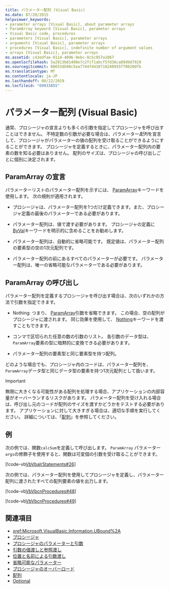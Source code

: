 ```yaml
---
title: パラメーター配列 (Visual Basic)
ms.date: 07/20/2015
helpviewer_keywords:
- parameter arrays [Visual Basic], about parameter arrays
- ParamArray keyword [Visual Basic], parameter arrays
- Visual Basic code, procedures
- parameters [Visual Basic], parameter arrays
- arguments [Visual Basic], parameter arrays
- procedures [Visual Basic], indefinite number of argument values
- arrays [Visual Basic], parameter arrays
ms.assetid: c43edfae-9114-4096-9ebc-8c5c957a1067
ms.openlocfilehash: 5a2813b81490e7c2fcf1abcf5fd36ca89d9d7929
ms.sourcegitcommit: 68653db98c5ea7744fd438710248935f70020dfb
ms.translationtype: MT
ms.contentlocale: ja-JP
ms.lasthandoff: 08/22/2019
ms.locfileid: "69933855"
---
```

# <a name="parameter-arrays-visual-basic"></a>パラメーター配列 (Visual Basic)
通常、プロシージャの宣言よりも多くの引数を指定してプロシージャを呼び出すことはできません。 不特定数の引数が必要な場合は、パラメーター*配列*を宣言して、プロシージャがパラメーターの値の配列を受け取ることができるようにすることができます。 プロシージャを定義するときに、パラメーター配列内の要素の数を知る必要はありません。 配列のサイズは、プロシージャの呼び出しごとに個別に決定されます。  
  
## <a name="declaring-a-paramarray"></a>ParamArray の宣言  
 パラメーターリストのパラメーター配列を示すには、 [ParamArray](../../../../visual-basic/language-reference/modifiers/paramarray.md)キーワードを使用します。 次の規則が適用されます。  
  
- プロシージャは、パラメーター配列を1つだけ定義できます。また、プロシージャ定義の最後のパラメーターである必要があります。  
  
- パラメーター配列は、値で渡す必要があります。 プロシージャの定義に[ByVal](../../../../visual-basic/language-reference/modifiers/byval.md)キーワードを明示的に含めることをお勧めします。  
  
- パラメーター配列は、自動的に省略可能です。 既定値は、パラメーター配列の要素型の空の1次元配列です。  
  
- パラメーター配列の前にあるすべてのパラメーターが必要です。 パラメーター配列は、唯一の省略可能なパラメーターである必要があります。  
  
## <a name="calling-a-paramarray"></a>ParamArray の呼び出し  
 パラメーター配列を定義するプロシージャを呼び出す場合は、次のいずれかの方法で引数を指定できます。  
  
- Nothing: つまり、 [ParamArray](../../../../visual-basic/language-reference/modifiers/paramarray.md)引数を省略できます。 この場合、空の配列がプロシージャに渡されます。 同じ効果を使用して、 [Nothing](../../../../visual-basic/language-reference/nothing.md)キーワードを渡すこともできます。  
  
- コンマで区切られた任意の数の引数のリスト。 各引数のデータ型は、 `ParamArray`要素の型に暗黙的に変換できる必要があります。  
  
- パラメーター配列の要素型と同じ要素型を持つ配列。  
  
 どのような場合でも、プロシージャ内のコードは、パラメーター配列を、 `ParamArray`データ型と同じデータ型の要素を持つ1次元配列として扱います。  
  
> [!IMPORTANT]
> 無限に大きくなる可能性がある配列を処理する場合、アプリケーションの内部容量がオーバーランするリスクがあります。 パラメーター配列を受け入れる場合は、呼び出し元のコードが配列のサイズを渡すかどうかをテストする必要があります。 アプリケーションに対して大きすぎる場合は、適切な手順を実行してください。 詳細については、「[配列](../../../../visual-basic/programming-guide/language-features/arrays/index.md)」を参照してください。  
  
## <a name="example"></a>例  
 次の例では、関数`calcSum`を定義して呼び出します。 `ParamArray` パラメーター`args`の修飾子を使用すると、関数は可変個の引数を受け取ることができます。  
  
 [!code-vb[VbVbalrStatements#26](~/samples/snippets/visualbasic/VS_Snippets_VBCSharp/VbVbalrStatements/VB/Class1.vb#26)]  
  
 次の例では、パラメーター配列を使用してプロシージャを定義し、パラメーター配列に渡されたすべての配列要素の値を出力します。  
  
 [!code-vb[VbVbcnProcedures#48](~/samples/snippets/visualbasic/VS_Snippets_VBCSharp/VbVbcnProcedures/VB/Class1.vb#48)]  
  
 [!code-vb[VbVbcnProcedures#49](~/samples/snippets/visualbasic/VS_Snippets_VBCSharp/VbVbcnProcedures/VB/Class1.vb#49)]  
  
## <a name="see-also"></a>関連項目

- <xref:Microsoft.VisualBasic.Information.UBound%2A>
- [プロシージャ](./index.md)
- [プロシージャのパラメーターと引数](./procedure-parameters-and-arguments.md)
- [引数の値渡しと参照渡し](./passing-arguments-by-value-and-by-reference.md)
- [位置と名前による引数渡し](./passing-arguments-by-position-and-by-name.md)
- [省略可能なパラメーター](./optional-parameters.md)
- [プロシージャのオーバーロード](./procedure-overloading.md)
- [配列](../../../../visual-basic/programming-guide/language-features/arrays/index.md)
- [Optional](../../../../visual-basic/language-reference/modifiers/optional.md)

